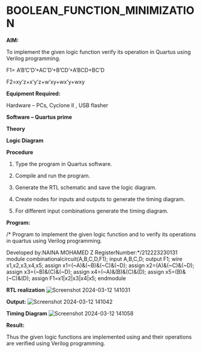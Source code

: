 # BOOLEAN_FUNCTION_MINIMIZATION

**AIM:**

To implement the given logic function verify its operation in Quartus using Verilog programming.

F1= A’B’C’D’+AC’D’+B’CD’+A’BCD+BC’D 

F2=xy’z+x’y’z+w’xy+wx’y+wxy

**Equipment Required:**

Hardware – PCs, Cyclone II , USB flasher

**Software – Quartus prime**

**Theory**

**Logic Diagram**

**Procedure**

1.	Type the program in Quartus software.

2.	Compile and run the program.

3.	Generate the RTL schematic and save the logic diagram.

4.	Create nodes for inputs and outputs to generate the timing diagram.

5.	For different input combinations generate the timing diagram.


**Program:**

/* Program to implement the given logic function and to verify its operations in quartus using Verilog programming. 

Developed by:NAINA MOHAMED Z
RegisterNumber:*/212223230131
module combinationalcircuit(A,B,C,D,F1);
input A,B,C,D;
output F1;
wire x1,x2,x3,x4,x5;
assign x1=(~A)&(~B)&(~C)&(~D);
assign x2=(A)&(~C)&(~D);
assign x3=(~B)&(C)&(~D);
assign x4=(~A)&(B)&(C)&(D);
assign x5=(B)&(~C)&(D);
assign F1=x1|x2|x3|x4|x5;
endmodule

**RTL realization**
![Screenshot 2024-03-12 141031](https://github.com/nainamohamed09642/BOOLEAN_FUNCTION_MINIMIZATION/assets/151916360/8387f582-2a43-4fb9-8e94-95011138e5cb)

**Output:**
![Screenshot 2024-03-12 141042](https://github.com/nainamohamed09642/BOOLEAN_FUNCTION_MINIMIZATION/assets/151916360/592bd9ac-c5af-427d-8bc8-660d1db57c20)

**Timing Diagram**
![Screenshot 2024-03-12 141058](https://github.com/nainamohamed09642/BOOLEAN_FUNCTION_MINIMIZATION/assets/151916360/ccfd3061-6f80-4b23-9260-15b863efe862)

**Result:**

Thus the given logic functions are implemented using and their operations are verified using Verilog programming.

